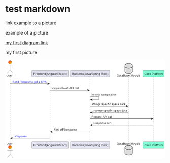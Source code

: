 # test markdown

link example to a picture


example of a picture


[my first diagram link](./sequence_diagram.png)

my first picture

![state diagram](./sequence_diagram.png)